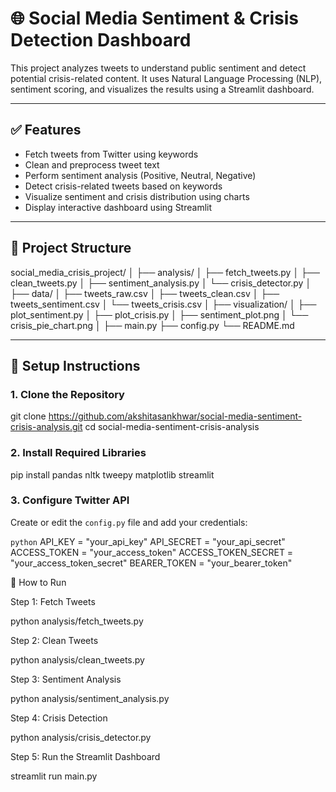 # 🌐 Social Media Sentiment & Crisis Detection Dashboard

This project analyzes tweets to understand public sentiment and detect potential crisis-related content. It uses Natural Language Processing (NLP), sentiment scoring, and visualizes the results using a Streamlit dashboard.

---

## ✅ Features

- Fetch tweets from Twitter using keywords
- Clean and preprocess tweet text
- Perform sentiment analysis (Positive, Neutral, Negative)
- Detect crisis-related tweets based on keywords
- Visualize sentiment and crisis distribution using charts
- Display interactive dashboard using Streamlit

---

## 📁 Project Structure

social_media_crisis_project/
│
├── analysis/
│   ├── fetch_tweets.py
│   ├── clean_tweets.py
│   ├── sentiment_analysis.py
│   └── crisis_detector.py
│
├── data/
│   ├── tweets_raw.csv
│   ├── tweets_clean.csv
│   ├── tweets_sentiment.csv
│   └── tweets_crisis.csv
│
├── visualization/
│   ├── plot_sentiment.py
│   ├── plot_crisis.py
│   ├── sentiment_plot.png
│   └── crisis_pie_chart.png
│
├── main.py
├── config.py
└── README.md


---

## 🔧 Setup Instructions

### 1. Clone the Repository

git clone https://github.com/akshitasankhwar/social-media-sentiment-crisis-analysis.git
cd social-media-sentiment-crisis-analysis


### 2. Install Required Libraries

pip install pandas nltk tweepy matplotlib streamlit


### 3. Configure Twitter API

Create or edit the `config.py` file and add your credentials:

```python```
API_KEY = "your_api_key"
API_SECRET = "your_api_secret"
ACCESS_TOKEN = "your_access_token"
ACCESS_TOKEN_SECRET = "your_access_token_secret"
BEARER_TOKEN = "your_bearer_token" 

🚀 How to Run

Step 1: Fetch Tweets

python analysis/fetch_tweets.py

Step 2: Clean Tweets

python analysis/clean_tweets.py

Step 3: Sentiment Analysis

python analysis/sentiment_analysis.py

Step 4: Crisis Detection

python analysis/crisis_detector.py

Step 5: Run the Streamlit Dashboard

streamlit run main.py



































